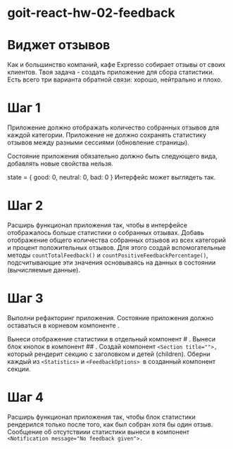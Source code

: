 # goit-react-hw-02-feedback

# Виджет отзывов

Как и большинство компаний, кафе Expresso собирает отзывы от своих клиентов. Твоя задача - создать приложение для сбора статистики. Есть всего три варианта обратной связи: хорошо, нейтрально и плохо.

# Шаг 1

Приложение должно отображать количество собранных отзывов для каждой категории. Приложение не должно сохранять статистику отзывов между разными сессиями (обновление страницы).

Состояние приложения обязательно должно быть следующего вида, добавлять новые свойства нельзя.

state = {
good: 0,
neutral: 0,
bad: 0
}
Интерфейс может выглядеть так.

# Шаг 2

Расширь функционал приложения так, чтобы в интерфейсе отображалось больше статистики о собранных отзывах. Добавь отображение общего количества собранных отзывов из всех категорий и процент положительных отзывов. Для этого создай вспомогательные методы `countTotalFeedback()` и `countPositiveFeedbackPercentage()`, подсчитывающие эти значения основываясь на данных в состоянии (вычисляемые данные).

# Шаг 3

Выполни рефакторинг приложения. Состояние приложения должно оставаться в корневом компоненте <App>.

Вынеси отображение статистики в отдельный компонент # <Statistics good={} neutral={} bad={} total={} positivePercentage={}>.
Вынеси блок кнопок в компонент ## <FeedbackOptions options={} onLeaveFeedback={}>.
Создай компонент `<Section title="">,` который рендерит секцию с заголовком и детей (children). Оберни каждый из `<Statistics>` и `<FeedbackOptions> `в созданный компонент секции.

# Шаг 4

Расширь функционал приложения так, чтобы блок статистики рендерился только после того, как был собран хотя бы один отзыв. Сообщение об отсутствиии статистики вынеси в компонент `<Notification message="No feedback given">.`
